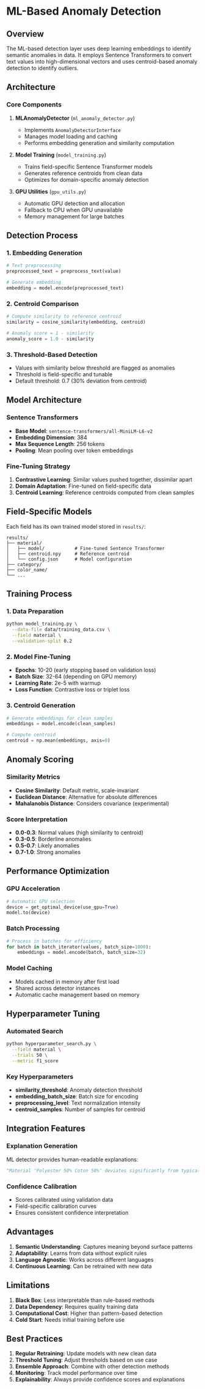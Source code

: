 # ML-Based Anomaly Detection

## Overview

The ML-based detection layer uses deep learning embeddings to identify semantic anomalies in data. It employs Sentence Transformers to convert text values into high-dimensional vectors and uses centroid-based anomaly detection to identify outliers.

## Architecture

### Core Components

1. **MLAnomalyDetector** (`ml_anomaly_detector.py`)
   - Implements `AnomalyDetectorInterface`
   - Manages model loading and caching
   - Performs embedding generation and similarity computation

2. **Model Training** (`model_training.py`)
   - Trains field-specific Sentence Transformer models
   - Generates reference centroids from clean data
   - Optimizes for domain-specific anomaly detection

3. **GPU Utilities** (`gpu_utils.py`)
   - Automatic GPU detection and allocation
   - Fallback to CPU when GPU unavailable
   - Memory management for large batches

## Detection Process

### 1. Embedding Generation
```python
# Text preprocessing
preprocessed_text = preprocess_text(value)

# Generate embedding
embedding = model.encode(preprocessed_text)
```

### 2. Centroid Comparison
```python
# Compute similarity to reference centroid
similarity = cosine_similarity(embedding, centroid)

# Anomaly score = 1 - similarity
anomaly_score = 1.0 - similarity
```

### 3. Threshold-Based Detection
- Values with similarity below threshold are flagged as anomalies
- Threshold is field-specific and tunable
- Default threshold: 0.7 (30% deviation from centroid)

## Model Architecture

### Sentence Transformers
- **Base Model**: `sentence-transformers/all-MiniLM-L6-v2`
- **Embedding Dimension**: 384
- **Max Sequence Length**: 256 tokens
- **Pooling**: Mean pooling over token embeddings

### Fine-Tuning Strategy
1. **Contrastive Learning**: Similar values pushed together, dissimilar apart
2. **Domain Adaptation**: Fine-tuned on field-specific data
3. **Centroid Learning**: Reference centroids computed from clean samples

## Field-Specific Models

Each field has its own trained model stored in `results/`:

```
results/
├── material/
│   ├── model/           # Fine-tuned Sentence Transformer
│   ├── centroid.npy     # Reference centroid
│   └── config.json      # Model configuration
├── category/
├── color_name/
└── ...
```

## Training Process

### 1. Data Preparation
```bash
python model_training.py \
  --data-file data/training_data.csv \
  --field material \
  --validation-split 0.2
```

### 2. Model Fine-Tuning
- **Epochs**: 10-20 (early stopping based on validation loss)
- **Batch Size**: 32-64 (depending on GPU memory)
- **Learning Rate**: 2e-5 with warmup
- **Loss Function**: Contrastive loss or triplet loss

### 3. Centroid Generation
```python
# Generate embeddings for clean samples
embeddings = model.encode(clean_samples)

# Compute centroid
centroid = np.mean(embeddings, axis=0)
```

## Anomaly Scoring

### Similarity Metrics
- **Cosine Similarity**: Default metric, scale-invariant
- **Euclidean Distance**: Alternative for absolute differences
- **Mahalanobis Distance**: Considers covariance (experimental)

### Score Interpretation
- **0.0-0.3**: Normal values (high similarity to centroid)
- **0.3-0.5**: Borderline anomalies
- **0.5-0.7**: Likely anomalies
- **0.7-1.0**: Strong anomalies

## Performance Optimization

### GPU Acceleration
```python
# Automatic GPU selection
device = get_optimal_device(use_gpu=True)
model.to(device)
```

### Batch Processing
```python
# Process in batches for efficiency
for batch in batch_iterator(values, batch_size=1000):
    embeddings = model.encode(batch, batch_size=32)
```

### Model Caching
- Models cached in memory after first load
- Shared across detector instances
- Automatic cache management based on memory

## Hyperparameter Tuning

### Automated Search
```bash
python hyperparameter_search.py \
  --field material \
  --trials 50 \
  --metric f1_score
```

### Key Hyperparameters
- **similarity_threshold**: Anomaly detection threshold
- **embedding_batch_size**: Batch size for encoding
- **preprocessing_level**: Text normalization intensity
- **centroid_samples**: Number of samples for centroid

## Integration Features

### Explanation Generation
ML detector provides human-readable explanations:
```python
"Material 'Polyester 50% Coton 50%' deviates significantly from typical patterns (confidence: 0.85)"
```

### Confidence Calibration
- Scores calibrated using validation data
- Field-specific calibration curves
- Ensures consistent confidence interpretation

## Advantages

1. **Semantic Understanding**: Captures meaning beyond surface patterns
2. **Adaptability**: Learns from data without explicit rules
3. **Language Agnostic**: Works across different languages
4. **Continuous Learning**: Can be retrained with new data

## Limitations

1. **Black Box**: Less interpretable than rule-based methods
2. **Data Dependency**: Requires quality training data
3. **Computational Cost**: Higher than pattern-based detection
4. **Cold Start**: Needs initial training before use

## Best Practices

1. **Regular Retraining**: Update models with new clean data
2. **Threshold Tuning**: Adjust thresholds based on use case
3. **Ensemble Approach**: Combine with other detection methods
4. **Monitoring**: Track model performance over time
5. **Explainability**: Always provide confidence scores and explanations